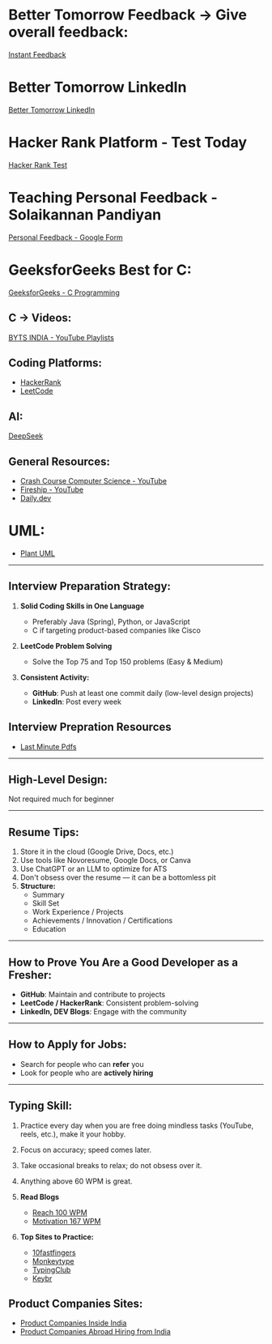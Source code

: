 # Better Tomorrow Feedback -> Give overall feedback:

[Instant Feedback](https://thebettertomorrow.in/Students)

# Better Tomorrow LinkedIn

[Better Tomorrow LinkedIn](https://www.linkedin.com/company/better-tomorrow-training-institute/p)

# Hacker Rank Platform - Test Today

[Hacker Rank Test](https://www.hackerrank.com/contests/test-7-assessment/challenges)

# Teaching Personal Feedback - Solaikannan Pandiyan
[Personal Feedback - Google Form](https://docs.google.com/forms/d/e/1FAIpQLSdoqzA-BH6jHSfp_-fDDf2aZRZZ5CFOHkeGQNygvl4UWFHHAQ/viewform?usp=preview)

# GeeksforGeeks Best for C:

[GeeksforGeeks - C Programming](https://www.geeksforgeeks.org/c-programming-language/?ref=ghm)

## C -> Videos:

[BYTS INDIA - YouTube Playlists](https://www.youtube.com/@BYTSINDIA/playlists)

## Coding Platforms:

- [HackerRank](https://www.hackerrank.com/)
- [LeetCode](https://leetcode.com/)

## AI:

[DeepSeek](https://www.deepseek.com/)

## General Resources:

- [Crash Course Computer Science - YouTube](https://www.youtube.com/playlist?list=PL8dPuuaLjXtNlUrzyH5r6jN9ulIgZBpdo)
- [Fireship - YouTube](https://www.youtube.com/@Fireship)
- [Daily.dev](https://daily.dev/)

# UML:

- [Plant UML](https://plantuml.com/)

---

## Interview Preparation Strategy:

1. **Solid Coding Skills in One Language**

   - Preferably Java (Spring), Python, or JavaScript
   - C if targeting product-based companies like Cisco

2. **LeetCode Problem Solving**

   - Solve the Top 75 and Top 150 problems (Easy & Medium)

3. **Consistent Activity:**
   - **GitHub**: Push at least one commit daily (low-level design projects)
   - **LinkedIn**: Post every week

## Interview Prepration Resources

- [Last Minute Pdfs](https://www.interviewbit.com/technical-interview-questions/)

---

## High-Level Design:

Not required much for beginner

---

## Resume Tips:

1. Store it in the cloud (Google Drive, Docs, etc.)
2. Use tools like Novoresume, Google Docs, or Canva
3. Use ChatGPT or an LLM to optimize for ATS
4. Don't obsess over the resume — it can be a bottomless pit
5. **Structure:**
   - Summary
   - Skill Set
   - Work Experience / Projects
   - Achievements / Innovation / Certifications
   - Education

---

## How to Prove You Are a Good Developer as a Fresher:

- **GitHub**: Maintain and contribute to projects
- **LeetCode / HackerRank**: Consistent problem-solving
- **LinkedIn, DEV Blogs**: Engage with the community

---

## How to Apply for Jobs:

- Search for people who can **refer** you
- Look for people who are **actively hiring**

---

## Typing Skill:

1. Practice every day when you are free doing mindless tasks (YouTube, reels, etc.), make it your hobby.
2. Focus on accuracy; speed comes later.
3. Take occasional breaks to relax; do not obsess over it.
4. Anything above 60 WPM is great.
5. **Read Blogs**

   - [Reach 100 WPM](https://roosterdan.medium.com/how-to-type-100-words-per-minute-a780fd80fd27)
   - [Motivation 167 WPM](https://www.youtube.com/watch?v=4GDusA21cEA)

6. **Top Sites to Practice:**
   - [10fastfingers](https://10fastfingers.com/)
   - [Monkeytype](https://monkeytype.com/)
   - [TypingClub](https://www.typingclub.com/sportal/)
   - [Keybr](https://www.keybr.com/)

## Product Companies Sites:

- [Product Companies Inside India](https://github.com/Kaustubh-Natuskar/moreThanFAANGM/tree/main)
- [Product Companies Abroad Hiring from India](https://gist.github.com/idontknowjs/22f3257bed32dd3ab99ff22316e51eb8)
